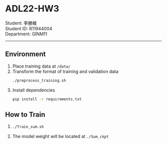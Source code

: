 # ADL22-HW3
Student: 李勝維\
Student ID: R11944004\
Department: GINM11

---

## Environment
1. Place training data at `/data/`
2. Transform the format of training and validation data
   ```bash
   ./preprocess_training.sh
   ```
3. Install dependencies
   ```bash
   pip install -r requirements.txt
   ```


## How to Train
1.  ```bash
    ./Train_sum.sh
    ```
2. The model weight will be located at `./Sum_ckpt`